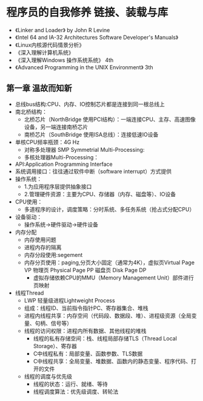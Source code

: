 # 程序员的自我修养 链接、装载与库

- 《Linker and Loader》 by John R Levine
- 《Intel 64 and IA-32 Architectures Software Developer's Manuals》
- 《Linux内核源代码情景分析》
- 《深入理解计算机系统》
- 《深入理解Windows 操作系统系统》 4th
- 《Advanced Programming in the UNIX Environment》 3th

## 第一章 温故而知新

- 总线bus结构:CPU、内存、IO控制芯片都是连接到同一根总线上
- 南北桥结构：
  - 北桥芯片（NorthBridge 使用PCI结构）：一端连接CPU、主存、高速图像设备，另一端连接南桥芯片
  - 南桥芯片（SouthBridge 使用ISA总线）：连接低速IO设备
- 单核CPU频率瓶颈：4G Hz
  - 对称多处理器 SMP Symmetrial Multi-Processing:
  - 多核处理器Multi-Processing：
- API:Application Programming Interface
- 系统调用接口：往往通过软件中断（software interrupt）方式提供
- 操作系统：
  - 1.为应用程序层提供抽象接口
  - 2.管理硬件资源：主要为CPU、存储器（内存、磁盘等）、IO设备
- CPU使用：
  - 多道程序的设计，调度策略：分时系统、多任务系统（抢占式分配CPU）
- 设备驱动：
  - 操作系统->硬件驱动->硬件设备
- 内存分配
  - 内存使用问题
  - 进程内存的隔离
  - 内存分段使用:segement
  - 内存分页使用：paging,分页大小固定（通常为4K），虚拟页Virtual Page VP 物理页 Physical Page PP 磁盘页 Disk Page DP
    - 虚拟存储依赖CPU的MMU（Memory Management Unit）部件进行页映射
- 线程Thread
  - LWP 轻量级进程Lightweight Process
  - 组成：线程ID、当前指令指针PC、寄存器集合、堆栈
  - 进程内线程共享：内存空间（代码段、数据段、堆）、进程级资源（全局变量、句柄、信号等）
  - 线程的访问权限：进程内所有数据、其他线程的堆栈
    - 线程的私有存储空间：栈、线程局部存储TLS（Thread Local Storage）、寄存器
    - C中线程私有：局部变量、函数参数、TLS数据
    - C中线程共享：全局变量、堆数据、函数内的静态变量、程序代码、打开的文件
  - 线程的调度与优先级
    - 线程的状态：运行、就绪、等待
    - 线程调度算法：优先级调度、转轮法